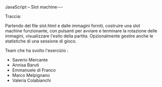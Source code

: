 JavaScript – Slot machine---

Traccia:

Partendo del file slot.html e dalle immagini forniti, costruire una slot machine funzionante,
con pulsanti per avviare e terminare la rotazione delle immagini, visualizzare l'esito della
partita.
Opzionalmente gestire anche le statistiche di una sessione di gioco.

Team che ha svolto l'esercizio :

- Saverio Mercante
- Annisa Baruti
- Emmanuele di Franco
- Marco Melpignano
- Valeria Colabianchi
